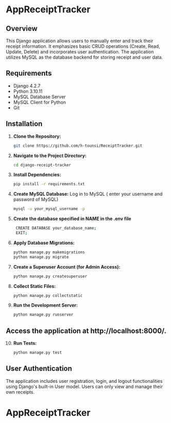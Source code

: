 ﻿# AppReceiptTracker


## Overview

This Django application allows users to manually enter and track their receipt information. It emphasizes basic CRUD operations (Create, Read, Update, Delete) and incorporates user authentication. The application utilizes MySQL as the database backend for storing receipt and user data.

## Requirements

- Django 4.2.7
- Python 3.10.11
- MySQL Database Server
- MySQL Client for Python
- Git


## Installation

1. **Clone the Repository:**

   ```bash
   git clone https://github.com/h-tounsi/ReceiptTracker.git

2. **Navigate to the Project Directory:**
    ```bash
    cd django-receipt-tracker
3. **Install Dependencies:**
    ```bash
    pip install -r requirements.txt  

4. **Create MySQL Database:**
    Log in to MySQL ( enter your username and password of MySQL)
    ```bash
    mysql -u your_mysql_username -p
5. **Create the database specified in NAME in the .env file**
   ```bash
    CREATE DATABASE your_database_name;
    EXIT;
6. **Apply Database Migrations:**
    ```bash
    python manage.py makemigrations
    python manage.py migrate
7. **Create a Superuser Account (for Admin Access):**
    ```bash
    python manage.py createsuperuser
8. **Collect Static Files:**
    ```bash
    python manage.py collectstatic

9. **Run the Development Server:**
    ```bash
    python manage.py runserver

## Access the application at http://localhost:8000/.

10. **Run Tests:**
    ```bash
    python manage.py test


## User Authentication
The application includes user registration, login, and logout functionalities using Django's built-in User model. 
Users can only view and manage their own receipts.

# AppReceiptTracker
